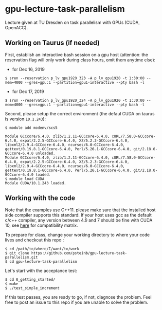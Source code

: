 # gpu-lecture-task-parallelism

Lecture given at TU Dresden on task parallelism with GPUs (CUDA, OpenACC).

## Working on Taurus (if needed)

First, establish an interactive bash session on a gpu host (attention: the reservation flag will only work during class hours, omit them anytime else):
    
  + for Dec 16, 2019
  ```
  $ srun --reservation p_lv_gpu1920_323 -A p_lv_gpu1920 -t 1:30:00 --mem=4000 --gres=gpu:1 --partition=gpu1-interactive --pty bash -l
  ``` 
  
  + for Dec 17, 2019
  ```
  $ srun --reservation p_lv_gpu1920_324 -A p_lv_gpu1920 -t 1:30:00 --mem=4000 --gres=gpu:1 --partition=gpu1-interactive --pty bash -l
  ```

Second, please setup the correct environment (the defaul CUDA on taurus is version `10.1.243`):

```
$ module add modenv/scs5

Module GCCcore/6.4.0, zlib/1.2.11-GCCcore-6.4.0, cURL/7.58.0-GCCcore-6.4.0, expat/2.2.5-GCCcore-6.4.0, XZ/5.2.3-GCCcore-6.4.0, libxml2/2.9.4-GCCcore-6.4.0, ncurses/6.0-GCCcore-6.4.0, gettext/0.19.8.1-GCCcore-6.4.0, Perl/5.26.1-GCCcore-6.4.0, git/2.18.0-GCCcore-6.4.0 unloaded.
Module GCCcore/6.4.0, zlib/1.2.11-GCCcore-6.4.0, cURL/7.58.0-GCCcore-6.4.0, expat/2.2.5-GCCcore-6.4.0, XZ/5.2.3-GCCcore-6.4.0, libxml2/2.9.4-GCCcore-6.4.0, ncurses/6.0-GCCcore-6.4.0, gettext/0.19.8.1-GCCcore-6.4.0, Perl/5.26.1-GCCcore-6.4.0, git/2.18.0-GCCcore-6.4.0 loaded.
$ module load CUDA
Module CUDA/10.1.243 loaded.
```

## Working with the code

Note that the examples use C++11. please make sure that the installed host side compiler supports this standard. If your host uses gcc as the default c/c++ compiler, any version between 4.9 and 7 should be fine with CUDA 10, see [here](https://gist.github.com/ax3l/9489132) for compatibility matrix.

To prepare for class, change your working directory to where your code lives and checkout this repo :

```
$ cd /path/to/where/I/want/to/work
$ git clone https://github.com/psteinb/gpu-lecture-task-parallelism.git
$ cd gpu-lecture-task-parallelism
```

Let's start with the acceptance test:

```
$ cd 0_getting_started/
$ make
$ ./test_simple_increment
```

If this test passes, you are ready to go, if not, diagnose the problem. Feel free to post an issue to this repo if you are unable to solve the problem.


   
